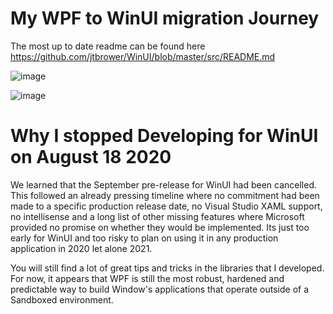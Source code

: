 # My WPF to WinUI migration Journey
The most up to date readme can be found here https://github.com/jtbrower/WinUI/blob/master/src/README.md

![image](https://user-images.githubusercontent.com/3423706/88245838-3962f480-cc5e-11ea-8d5d-b19f1ac16282.png)

![image](https://user-images.githubusercontent.com/3423706/88245942-91016000-cc5e-11ea-997f-de6ff3c83b65.png)

# Why I stopped Developing for WinUI on August 18 2020

We learned that the September pre-release for WinUI had been cancelled.  This
followed an already pressing timeline where no commitment had been made to a
specific production release date, no Visual Studio XAML support, no
intellisense and a long list of other missing features where Microsoft provided
no promise on whether they would be implemented.  Its just too early for WinUI
and too risky to plan on using it in any production application in 2020 let
alone 2021.

You will still find a lot of great tips and tricks in the libraries that I
developed.  For now, it appears that WPF is still the most robust, hardened and
predictable way to build Window's applications that operate outside of a
Sandboxed environment.

